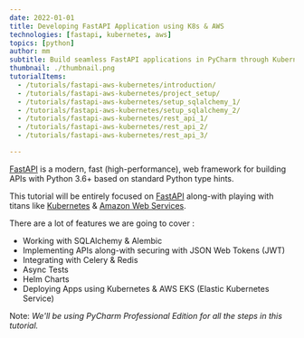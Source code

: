 ```yaml
---
date: 2022-01-01
title: Developing FastAPI Application using K8s & AWS
technologies: [fastapi, kubernetes, aws]
topics: [python]
author: mm
subtitle: Build seamless FastAPI applications in PyCharm through Kubernetes & AWS.
thumbnail: ./thumbnail.png
tutorialItems:
  - /tutorials/fastapi-aws-kubernetes/introduction/
  - /tutorials/fastapi-aws-kubernetes/project_setup/
  - /tutorials/fastapi-aws-kubernetes/setup_sqlalchemy_1/
  - /tutorials/fastapi-aws-kubernetes/setup_sqlalchemy_2/
  - /tutorials/fastapi-aws-kubernetes/rest_api_1/
  - /tutorials/fastapi-aws-kubernetes/rest_api_2/
  - /tutorials/fastapi-aws-kubernetes/rest_api_3/

---
```



[FastAPI](https://fastapi.tiangolo.com/) is a modern, fast (high-performance), web framework for building APIs with Python 3.6+ based on standard Python type hints.

This tutorial will be entirely focused on [FastAPI](https://fastapi.tiangolo.com/) along-with playing with titans 
like [Kubernetes](https://kubernetes.io/) & [Amazon Web Services](https://aws.amazon.com/).

There are a lot of features we are going to cover : 

* Working with SQLAlchemy & Alembic
* Implementing APIs along-with securing with JSON Web Tokens (JWT)
* Integrating with Celery & Redis
* Async Tests
* Helm Charts
* Deploying Apps using Kubernetes & AWS EKS (Elastic Kubernetes Service)


Note: *We'll be using PyCharm Professional Edition for all the steps in this tutorial.*

